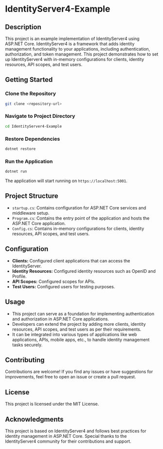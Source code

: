# IdentityServer4-Example

## Description

This project is an example implementation of IdentityServer4 using ASP.NET Core. IdentityServer4 is a framework that adds identity management functionality to your applications, including authentication, authorization, and token management. This project demonstrates how to set up IdentityServer4 with in-memory configurations for clients, identity resources, API scopes, and test users.

## Getting Started

### Clone the Repository

```bash
git clone <repository-url>
```

### Navigate to Project Directory

```bash
cd IdentityServer4-Example
```

### Restore Dependencies

```bash
dotnet restore
```

### Run the Application

```bash
dotnet run
```

The application will start running on `https://localhost:5001`.

## Project Structure

- `startup.cs`: Contains configuration for ASP.NET Core services and middleware setup.
- `Program.cs`: Contains the entry point of the application and hosts the ASP.NET Core application.
- `Config.cs`: Contains in-memory configurations for clients, identity resources, API scopes, and test users.

## Configuration

- **Clients:** Configured client applications that can access the IdentityServer.
- **Identity Resources:** Configured identity resources such as OpenID and Profile.
- **API Scopes:** Configured scopes for APIs.
- **Test Users:** Configured users for testing purposes.

## Usage

- This project can serve as a foundation for implementing authentication and authorization in ASP.NET Core applications.
- Developers can extend the project by adding more clients, identity resources, API scopes, and test users as per their requirements.
- It can be integrated into various types of applications like web applications, APIs, mobile apps, etc., to handle identity management tasks securely.

## Contributing

Contributions are welcome! If you find any issues or have suggestions for improvements, feel free to open an issue or create a pull request.

## License

This project is licensed under the MIT License.

## Acknowledgments

This project is based on IdentityServer4 and follows best practices for identity management in ASP.NET Core. Special thanks to the IdentityServer4 community for their contributions and support.
